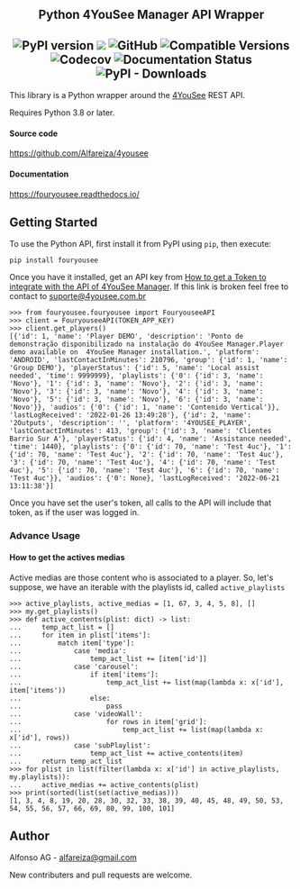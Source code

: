 <h2 align = 'center'>
Python 4YouSee Manager API Wrapper
</h2>


## <div align = 'center'> <img src="https://badge.fury.io/py/fouryousee.svg" alt="PyPI version"> <img src="https://github.com/Alfareiza/4yousee/workflows/Pytests/badge.svg" /> <img alt="GitHub" src="https://img.shields.io/github/license/Alfareiza/4yousee?label=License">  <img src='https://img.shields.io/pypi/pyversions/fouryousee.svg?label=Python&logo=python&logoColor=white' alt='Compatible Versions' /> <img alt="Codecov" src="https://img.shields.io/codecov/c/github/Alfareiza/4yousee?color=f01f7a&label=Coverage&logo=codecov&logoColor=white&token=LN9T2JYAFN"> <img src='https://readthedocs.org/projects/fouryousee/badge/?version=latest' alt='Documentation Status' target='http://fouryousee.readthedocs.io' /> <img alt="PyPI - Downloads" src="https://img.shields.io/pypi/dm/fouryousee?label=Downloads" target='http://fouryousee.readthedocs.io' /> </div>


This library is a Python wrapper around the [4YouSee](https://docs.4yousee.com/api/) REST API.

Requires Python 3.8 or later.

#### Source code

https://github.com/Alfareiza/4yousee

#### Documentation

https://fouryousee.readthedocs.io/

Getting Started
---------------

To use the Python API, first install it from PyPI using `pip`, then execute:

    pip install fouryousee
    
Once you have it installed, get an API key from [How to get a Token to integrate with the API of 4YouSee Manager](https://suporte.4yousee.com.br/en/support/solutions/articles/72000532960-how-to-get-a-token-to-integrate-with-the-api-of-4yousee-manager). If this link is broken feel free to contact to suporte@4yousee.com.br

    >>> from fouryousee.fouryousee import FouryouseeAPI
    >>> client = FouryouseeAPI(TOKEN_APP_KEY)
    >>> client.get_players()
    [{'id': 1, 'name': 'Player DEMO', 'description': 'Ponto de demonstração disponibilizado na instalação do 4YouSee Manager.Player demo available on  4YouSee Manager installation.', 'platform': 'ANDROID', 'lastContactInMinutes': 210796, 'group': {'id': 1, 'name': 'Group DEMO'}, 'playerStatus': {'id': 5, 'name': 'Local assist needed', 'time': 9999999}, 'playlists': {'0': {'id': 3, 'name': 'Novo'}, '1': {'id': 3, 'name': 'Novo'}, '2': {'id': 3, 'name': 'Novo'}, '3': {'id': 3, 'name': 'Novo'}, '4': {'id': 3, 'name': 'Novo'}, '5': {'id': 3, 'name': 'Novo'}, '6': {'id': 3, 'name': 'Novo'}}, 'audios': {'0': {'id': 1, 'name': 'Contenido Vertical'}}, 'lastLogReceived': '2022-01-26 13:49:28'}, {'id': 2, 'name': '2Outputs', 'description': '', 'platform': '4YOUSEE_PLAYER', 'lastContactInMinutes': 413, 'group': {'id': 3, 'name': 'Clientes Barrio Sur A'}, 'playerStatus': {'id': 4, 'name': 'Assistance needed', 'time': 1440}, 'playlists': {'0': {'id': 70, 'name': 'Test 4uc'}, '1': {'id': 70, 'name': 'Test 4uc'}, '2': {'id': 70, 'name': 'Test 4uc'}, '3': {'id': 70, 'name': 'Test 4uc'}, '4': {'id': 70, 'name': 'Test 4uc'}, '5': {'id': 70, 'name': 'Test 4uc'}, '6': {'id': 70, 'name': 'Test 4uc'}}, 'audios': {'0': None}, 'lastLogReceived': '2022-06-21 13:11:38'}]


Once you have set the user's token, all calls to the API will include that token, as if the user was logged in.

### Advance Usage

#### How to get the actives medias

Active medias are those content who is associated to a player. So, let's suppose, we have an iterable with the playlists id, called `active_playlists`

```pyhon
>>> active_playlists, active_medias = [1, 67, 3, 4, 5, 8], []
>>> my.get_playlists()
>>> def active_contents(plist: dict) -> list:
...     temp_act_list = []
...     for item in plist['items']:
...         match item['type']:
...             case 'media':
...                 temp_act_list += [item['id']]
...             case 'carousel':
...                 if item['items']:
...                     temp_act_list += list(map(lambda x: x['id'], item['items'))
...                 else:
...                     pass
...             case 'videoWall':
...                     for rows in item['grid']:
...                         temp_act_list += list(map(lambda x: x['id'], rows))
...             case 'subPlaylist':
...                 temp_act_list += active_contents(item)
...     return temp_act_list
>>> for plist in list(filter(lambda x: x['id'] in active_playlists, my.playlists)):
...     active_medias += active_contents(plist)
>>> print(sorted(list(set(active_medias)))
[1, 3, 4, 8, 19, 20, 28, 30, 32, 33, 38, 39, 40, 45, 48, 49, 50, 53, 54, 55, 56, 57, 66, 69, 80, 99, 100, 101]
```





## Author

Alfonso AG - <alfareiza@gmail.com>

New contributers and pull requests are welcome.
